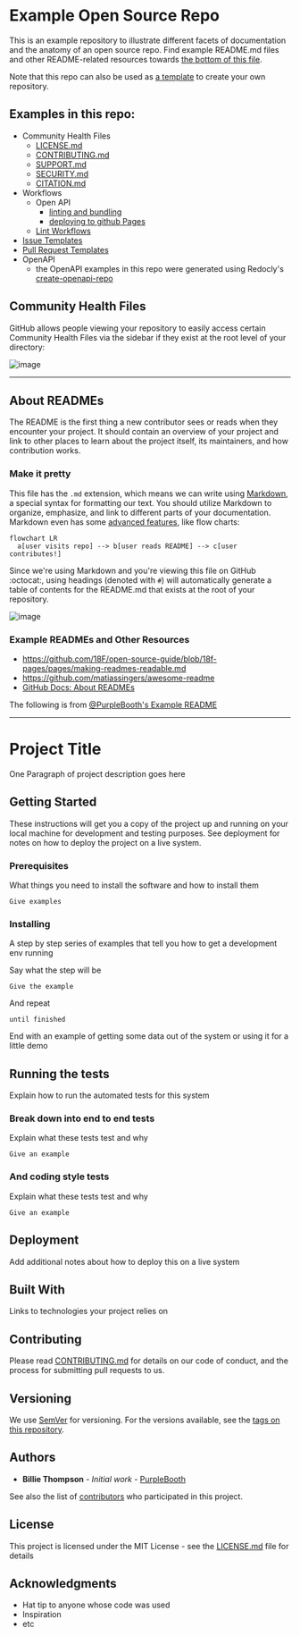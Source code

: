 # Example Open Source Repo

This is an example repository to illustrate different facets of documentation and the anatomy of an open source repo.  Find example README.md files and other README-related resources towards [the bottom of this file](#example-readmes-and-other-resources).

Note that this repo can also be used as [a template](https://docs.github.com/en/repositories/creating-and-managing-repositories/creating-a-repository-from-a-template) to create your own repository.

## Examples in this repo:
- Community Health Files
    - [LICENSE.md](./LICENSE.md)
    - [CONTRIBUTING.md](./CONTRIBUTING.md)
    - [SUPPORT.md](./SUPPORT.md)
    - [SECURITY.md](./SECURITY.md)
    - [CITATION.md](./CITATION.md)
- Workflows
    - Open API
        - [linting and bundling](./.github/workflows/lint-api-docs.yml)
        - [deploying to github Pages](./.github/workflows/deploy-api-docs.yml)
    - [Lint Workflows](./.github/workflows/lint-workflows.yml)
- [Issue Templates](./.github/ISSUE_TEMPLATE/)
- [Pull Request Templates](./.github/PULL_REQUEST_TEMPLATE/)
- OpenAPI
    - the OpenAPI examples in this repo were generated using Redocly's [create-openapi-repo](https://github.com/Redocly/create-openapi-repo)

## Community Health Files

GitHub allows people viewing your repository to easily access certain Community Health Files via the sidebar if they exist at the root level of your directory: 

![image](https://user-images.githubusercontent.com/7219923/195445919-540c3cdd-7cd3-4167-a9f8-c26949dc5b01.png)

---

## About READMEs
The README is the first thing a new contributor sees or reads when they encounter your project. It should contain an overview of your project and link to other places to learn about the project itself, its maintainers, and how contribution works. 

### Make it pretty
This file has the `.md` extension, which means we can write using [Markdown](https://docs.github.com/en/get-started/writing-on-github/getting-started-with-writing-and-formatting-on-github/basic-writing-and-formatting-syntax), a special syntax for formatting our text.  You should utilize Markdown to organize, emphasize, and link to different parts of your documentation.  Markdown even has some [advanced features](https://docs.github.com/en/get-started/writing-on-github/working-with-advanced-formatting), like flow charts:

```mermaid
flowchart LR
  a[user visits repo] --> b[user reads README] --> c[user contributes!]
```

Since we're using Markdown and you're viewing this file on GitHub :octocat:, using headings (denoted with `#`) will automatically generate a table of contents for the README.md that exists at the root of your repository.

![image](https://user-images.githubusercontent.com/7219923/195419357-33a211b8-fe7a-4ea0-b945-66ac1d2bdd39.png)


### Example READMEs and Other Resources
- https://github.com/18F/open-source-guide/blob/18f-pages/pages/making-readmes-readable.md 
- https://github.com/matiassingers/awesome-readme
- [GitHub Docs: About READMEs](https://docs.github.com/en/repositories/managing-your-repositorys-settings-and-features/customizing-your-repository/about-readmes)


The following is from [@PurpleBooth's Example README](https://gist.github.com/PurpleBooth/109311bb0361f32d87a2)

---

# Project Title

One Paragraph of project description goes here

## Getting Started

These instructions will get you a copy of the project up and running on your local machine for development and testing purposes. See deployment for notes on how to deploy the project on a live system.

### Prerequisites

What things you need to install the software and how to install them

```
Give examples
```

### Installing

A step by step series of examples that tell you how to get a development env running

Say what the step will be

```
Give the example
```

And repeat

```
until finished
```

End with an example of getting some data out of the system or using it for a little demo

## Running the tests

Explain how to run the automated tests for this system

### Break down into end to end tests

Explain what these tests test and why

```
Give an example
```

### And coding style tests

Explain what these tests test and why

```
Give an example
```

## Deployment

Add additional notes about how to deploy this on a live system

## Built With

Links to technologies your project relies on

## Contributing

Please read [CONTRIBUTING.md](./CONTRIBUTING.md) for details on our code of conduct, and the process for submitting pull requests to us.

## Versioning

We use [SemVer](http://semver.org/) for versioning. For the versions available, see the [tags on this repository](https://github.com/your/project/tags). 

## Authors

* **Billie Thompson** - *Initial work* - [PurpleBooth](https://github.com/PurpleBooth)

See also the list of [contributors](https://github.com/your/project/contributors) who participated in this project.

## License

This project is licensed under the MIT License - see the [LICENSE.md](LICENSE.md) file for details

## Acknowledgments

* Hat tip to anyone whose code was used
* Inspiration
* etc
